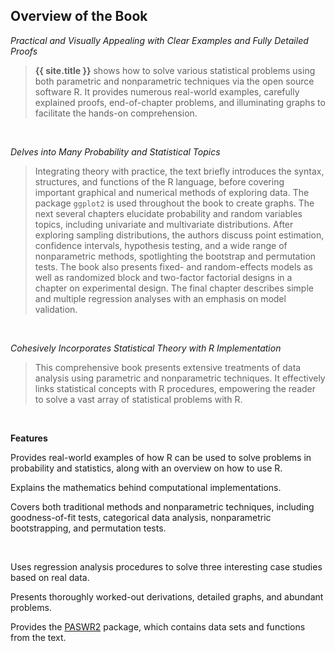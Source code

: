 <!-- About the Book -->
<section id="overview">
  <div class="page-header">
    <h2>Overview of the Book</h2>
  </div>
  <div class="row">
    <div class="span11">
      <p class="lead"><em>Practical and Visually Appealing with Clear Examples and Fully Detailed Proofs</em></p>
      <blockquote><strong>{{ site.title }}</strong> shows how to solve various statistical problems using both parametric and nonparametric techniques via the open source software R.  It provides numerous real-world examples, carefully explained proofs, end-of-chapter problems, and illuminating graphs to facilitate the hands-on comprehension.</blockquote>
      <br />
    </div>
  </div>
  <div class="row">
    <div class="span11">
      <p class="lead"><em>Delves into Many Probability and Statistical Topics</em></p>
      <blockquote>Integrating theory with practice, the text briefly introduces the syntax, structures, and functions of the R language, before covering important graphical and numerical methods of exploring data.  The package <code>ggplot2</code> is used throughout the book to create graphs.  The next several chapters elucidate probability and random variables topics, including univariate and multivariate distributions.  After exploring sampling distributions, the authors discuss point estimation, confidence intervals, hypothesis testing, and a wide range of nonparametric methods, spotlighting the bootstrap and permutation tests.  The book also presents fixed- and random-effects models as well as randomized block and two-factor factorial designs in a chapter on experimental design.  The final chapter describes simple and multiple regression analyses with an emphasis on model validation.</blockquote>
      <br />
    </div>
  </div>
  <div class="row">
    <div class="span11">
      <p class="lead"><em>Cohesively Incorporates Statistical Theory with R Implementation</em></p>
      <blockquote>This comprehensive book presents extensive treatments of data analysis using parametric and nonparametric techniques.  It effectively links statistical concepts with R procedures, empowering the reader to solve a vast array of statistical problems with R. </blockquote>
      <br />
      <p class="lead"><strong>Features</strong></p>
    </div>
  </div>
  <div class="row">
    <div class="span3">
      <p>Provides real-world examples of how R can be used to solve problems in probability and statistics, along with an overview on how to use R.</p>
    </div>
    <div class="span3 offset1">
      <p>Explains the mathematics behind computational implementations.</p>
    </div>
    <div class="span3 offset1">
      <p>Covers both traditional methods and nonparametric techniques, including goodness-of-fit tests, categorical data analysis, nonparametric bootstrapping, and permutation tests.</p>
    </div>
  </div>
  <br />
  <div class="row">
    <div class="span3">
      <p>Uses regression analysis procedures to solve three interesting case studies based on real data.</p>
    </div>
    <div class="span3 offset1">
      <p>Presents thoroughly worked-out derivations, detailed graphs, and abundant problems.</p>
    </div>
    <div class="span3 offset1">
      <p>Provides the <a href="https://github.com/alanarnholt/PASWR2">PASWR2</a> package, which contains data sets and functions from the text.</p>
    </div>
  </div>
</section>